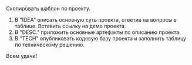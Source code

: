 Скопировать шаблон по проекту.  
1. В "IDEA" описать основную суть проекта, ответив на вопросы в таблице. Вставить ссылку на демо проекта.  
2. В "DESC." приложить основные артефакты по описанию проекта.  
3. В "TECH" опубликовать кодовую базу проекта и заполнить таблицу по техническому решению.  

Всем удачи!
